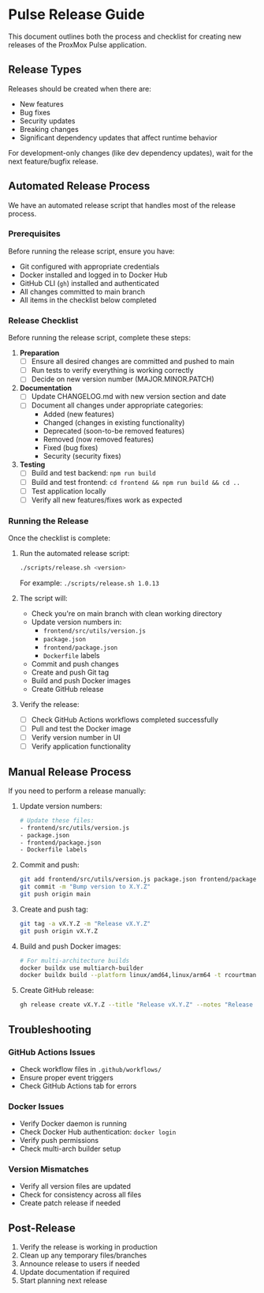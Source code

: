 # Pulse Release Guide

This document outlines both the process and checklist for creating new releases of the ProxMox Pulse application.

## Release Types

Releases should be created when there are:
- New features
- Bug fixes
- Security updates
- Breaking changes
- Significant dependency updates that affect runtime behavior

For development-only changes (like dev dependency updates), wait for the next feature/bugfix release.

## Automated Release Process

We have an automated release script that handles most of the release process.

### Prerequisites

Before running the release script, ensure you have:
- Git configured with appropriate credentials
- Docker installed and logged in to Docker Hub
- GitHub CLI (`gh`) installed and authenticated
- All changes committed to main branch
- All items in the checklist below completed

### Release Checklist

Before running the release script, complete these steps:

1. **Preparation**
   - [ ] Ensure all desired changes are committed and pushed to main
   - [ ] Run tests to verify everything is working correctly
   - [ ] Decide on new version number (MAJOR.MINOR.PATCH)

2. **Documentation**
   - [ ] Update CHANGELOG.md with new version section and date
   - [ ] Document all changes under appropriate categories:
     - Added (new features)
     - Changed (changes in existing functionality)
     - Deprecated (soon-to-be removed features)
     - Removed (now removed features)
     - Fixed (bug fixes)
     - Security (security fixes)

3. **Testing**
   - [ ] Build and test backend: `npm run build`
   - [ ] Build and test frontend: `cd frontend && npm run build && cd ..`
   - [ ] Test application locally
   - [ ] Verify all new features/fixes work as expected

### Running the Release

Once the checklist is complete:

1. Run the automated release script:
   ```bash
   ./scripts/release.sh <version>
   ```
   For example: `./scripts/release.sh 1.0.13`

2. The script will:
   - Check you're on main branch with clean working directory
   - Update version numbers in:
     - `frontend/src/utils/version.js`
     - `package.json`
     - `frontend/package.json`
     - `Dockerfile` labels
   - Commit and push changes
   - Create and push Git tag
   - Build and push Docker images
   - Create GitHub release

3. Verify the release:
   - [ ] Check GitHub Actions workflows completed successfully
   - [ ] Pull and test the Docker image
   - [ ] Verify version number in UI
   - [ ] Verify application functionality

## Manual Release Process

If you need to perform a release manually:

1. Update version numbers:
   ```bash
   # Update these files:
   - frontend/src/utils/version.js
   - package.json
   - frontend/package.json
   - Dockerfile labels
   ```

2. Commit and push:
   ```bash
   git add frontend/src/utils/version.js package.json frontend/package.json Dockerfile
   git commit -m "Bump version to X.Y.Z"
   git push origin main
   ```

3. Create and push tag:
   ```bash
   git tag -a vX.Y.Z -m "Release vX.Y.Z"
   git push origin vX.Y.Z
   ```

4. Build and push Docker images:
   ```bash
   # For multi-architecture builds
   docker buildx use multiarch-builder
   docker buildx build --platform linux/amd64,linux/arm64 -t rcourtman/pulse:X.X.X -t rcourtman/pulse:latest --push .
   ```

5. Create GitHub release:
   ```bash
   gh release create vX.Y.Z --title "Release vX.Y.Z" --notes "Release notes here"
   ```

## Troubleshooting

### GitHub Actions Issues
- Check workflow files in `.github/workflows/`
- Ensure proper event triggers
- Check GitHub Actions tab for errors

### Docker Issues
- Verify Docker daemon is running
- Check Docker Hub authentication: `docker login`
- Verify push permissions
- Check multi-arch builder setup

### Version Mismatches
- Verify all version files are updated
- Check for consistency across all files
- Create patch release if needed

## Post-Release

1. Verify the release is working in production
2. Clean up any temporary files/branches
3. Announce release to users if needed
4. Update documentation if required
5. Start planning next release 